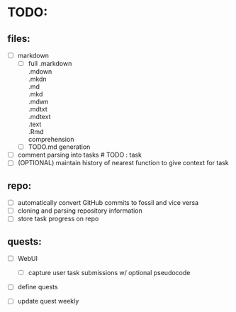 # TODO:

## files:
 - [ ] markdown
	- [ ] full 	.markdown	\
			.mdown		\
			.mkdn		\
			.md		\
			.mkd		\
			.mdwn		\
			.mdtxt		\
			.mdtext		\
			.text		\
			.Rmd		\
			comprehension
	- [ ] TODO.md generation

 - [ ] comment parsing into tasks # TODO : task
 - [ ] (OPTIONAL) maintain history of nearest function to give context for task

## repo:
 - [ ] automatically convert GitHub commits to fossil and vice versa
 - [ ] cloning and parsing repository information
 - [ ] store task progress on repo

## quests:
 - [ ] WebUI
	- [ ] capture user task submissions w/ optional pseudocode
 - [ ] define quests
 - [ ] update quest weekly

